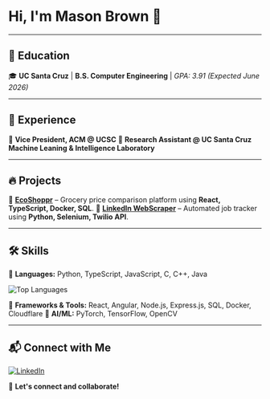 # Hi, I'm Mason Brown 👋

---

## 📖 Education
🎓 **UC Santa Cruz** | **B.S. Computer Engineering** | *GPA: 3.91 (Expected June 2026)*

---

## 💼 Experience
🔹 **Vice President, ACM @ UCSC** 
🔹 **Research Assistant @ UC Santa Cruz Machine Leaning & Intelligence Laboratory** 

---

## 🔥 Projects
🔹 [**EcoShoppr**](https://github.com/yourusername/ecoshoppr) – Grocery price comparison platform using **React, TypeScript, Docker, SQL**.
🔹 [**LinkedIn WebScraper**](https://github.com/yourusername/linkedin-webscraper) – Automated job tracker using **Python, Selenium, Twilio API**.

---

## 🛠 Skills
🔹 **Languages:** Python, TypeScript, JavaScript, C, C++, Java

![Top Languages](https://github-readme-stats.vercel.app/api/top-langs/?username=MasonSBrown&layout=compact&theme=light)

🔹 **Frameworks & Tools:** React, Angular, Node.js, Express.js, SQL, Docker, Cloudflare
🔹 **AI/ML:** PyTorch, TensorFlow, OpenCV

---

## 📬 Connect with Me
[![LinkedIn](https://img.shields.io/badge/LinkedIn-Profile-blue?logo=linkedin)](https://linkedin.com/in/mason-s-brown)

🚀 **Let's connect and collaborate!**
